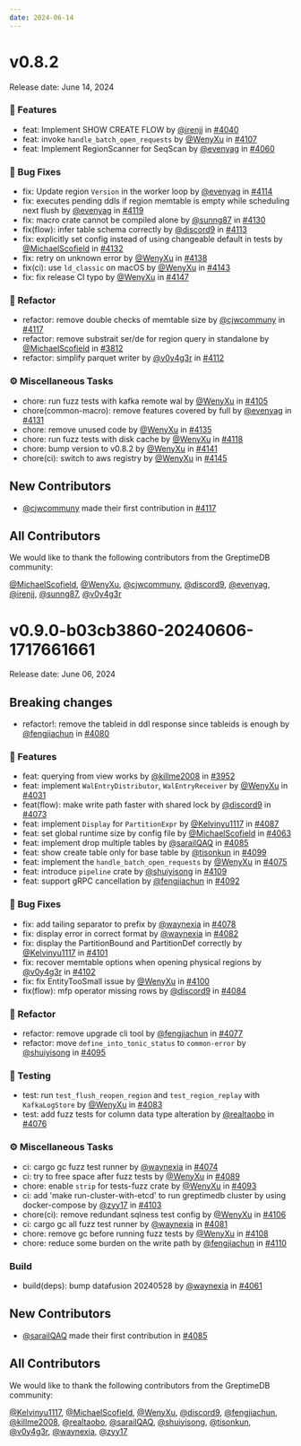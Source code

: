 ```yaml
---
date: 2024-06-14
---
```


# v0.8.2

Release date: June 14, 2024

### 🚀 Features

* feat: Implement SHOW CREATE FLOW by [@irenjj](https://github.com/irenjj) in [#4040](https://github.com/GreptimeTeam/greptimedb/pull/4040)
* feat: invoke `handle_batch_open_requests` by [@WenyXu](https://github.com/WenyXu) in [#4107](https://github.com/GreptimeTeam/greptimedb/pull/4107)
* feat: Implement RegionScanner for SeqScan by [@evenyag](https://github.com/evenyag) in [#4060](https://github.com/GreptimeTeam/greptimedb/pull/4060)

### 🐛 Bug Fixes

* fix: Update region `Version` in the worker loop by [@evenyag](https://github.com/evenyag) in [#4114](https://github.com/GreptimeTeam/greptimedb/pull/4114)
* fix: executes pending ddls if region memtable is empty while scheduling next flush by [@evenyag](https://github.com/evenyag) in [#4119](https://github.com/GreptimeTeam/greptimedb/pull/4119)
* fix: macro crate cannot be compiled alone by [@sunng87](https://github.com/sunng87) in [#4130](https://github.com/GreptimeTeam/greptimedb/pull/4130)
* fix(flow): infer table schema correctly by [@discord9](https://github.com/discord9) in [#4113](https://github.com/GreptimeTeam/greptimedb/pull/4113)
* fix: explicitly set config instead of using changeable default in tests by [@MichaelScofield](https://github.com/MichaelScofield) in [#4132](https://github.com/GreptimeTeam/greptimedb/pull/4132)
* fix: retry on unknown error by [@WenyXu](https://github.com/WenyXu) in [#4138](https://github.com/GreptimeTeam/greptimedb/pull/4138)
* fix(ci): use `ld_classic` on macOS by [@WenyXu](https://github.com/WenyXu) in [#4143](https://github.com/GreptimeTeam/greptimedb/pull/4143)
* fix: fix release CI typo by [@WenyXu](https://github.com/WenyXu) in [#4147](https://github.com/GreptimeTeam/greptimedb/pull/4147)

### 🚜 Refactor

* refactor: remove double checks of memtable size by [@cjwcommuny](https://github.com/cjwcommuny) in [#4117](https://github.com/GreptimeTeam/greptimedb/pull/4117)
* refactor: remove substrait ser/de for region query in standalone by [@MichaelScofield](https://github.com/MichaelScofield) in [#3812](https://github.com/GreptimeTeam/greptimedb/pull/3812)
* refactor: simplify parquet writer by [@v0y4g3r](https://github.com/v0y4g3r) in [#4112](https://github.com/GreptimeTeam/greptimedb/pull/4112)

### ⚙️ Miscellaneous Tasks

* chore: run fuzz tests with kafka remote wal by [@WenyXu](https://github.com/WenyXu) in [#4105](https://github.com/GreptimeTeam/greptimedb/pull/4105)
* chore(common-macro): remove features covered by full by [@evenyag](https://github.com/evenyag) in [#4131](https://github.com/GreptimeTeam/greptimedb/pull/4131)
* chore: remove unused code by [@WenyXu](https://github.com/WenyXu) in [#4135](https://github.com/GreptimeTeam/greptimedb/pull/4135)
* chore: run fuzz tests with disk cache by [@WenyXu](https://github.com/WenyXu) in [#4118](https://github.com/GreptimeTeam/greptimedb/pull/4118)
* chore: bump version to v0.8.2 by [@WenyXu](https://github.com/WenyXu) in [#4141](https://github.com/GreptimeTeam/greptimedb/pull/4141)
* chore(ci): switch to aws registry by [@WenyXu](https://github.com/WenyXu) in [#4145](https://github.com/GreptimeTeam/greptimedb/pull/4145)

## New Contributors

* [@cjwcommuny](https://github.com/cjwcommuny) made their first contribution in [#4117](https://github.com/GreptimeTeam/greptimedb/pull/4117)

## All Contributors

We would like to thank the following contributors from the GreptimeDB community:

[@MichaelScofield](https://github.com/MichaelScofield), [@WenyXu](https://github.com/WenyXu), [@cjwcommuny](https://github.com/cjwcommuny), [@discord9](https://github.com/discord9), [@evenyag](https://github.com/evenyag), [@irenjj](https://github.com/irenjj), [@sunng87](https://github.com/sunng87), [@v0y4g3r](https://github.com/v0y4g3r)

# v0.9.0-b03cb3860-20240606-1717661661

Release date: June 06, 2024

## Breaking changes

* refactor!: remove the tableid in ddl response since tableids is enough by [@fengjiachun](https://github.com/fengjiachun) in [#4080](https://github.com/GreptimeTeam/greptimedb/pull/4080)

### 🚀 Features

* feat: querying from view works by [@killme2008](https://github.com/killme2008) in [#3952](https://github.com/GreptimeTeam/greptimedb/pull/3952)
* feat: implement `WalEntryDistributor`, `WalEntryReceiver` by [@WenyXu](https://github.com/WenyXu) in [#4031](https://github.com/GreptimeTeam/greptimedb/pull/4031)
* feat(flow): make write path faster with shared lock by [@discord9](https://github.com/discord9) in [#4073](https://github.com/GreptimeTeam/greptimedb/pull/4073)
* feat: implement `Display` for `PartitionExpr` by [@Kelvinyu1117](https://github.com/Kelvinyu1117) in [#4087](https://github.com/GreptimeTeam/greptimedb/pull/4087)
* feat: set global runtime size by config file by [@MichaelScofield](https://github.com/MichaelScofield) in [#4063](https://github.com/GreptimeTeam/greptimedb/pull/4063)
* feat: implement drop multiple tables by [@sarailQAQ](https://github.com/sarailQAQ) in [#4085](https://github.com/GreptimeTeam/greptimedb/pull/4085)
* feat: show create table only for base table by [@tisonkun](https://github.com/tisonkun) in [#4099](https://github.com/GreptimeTeam/greptimedb/pull/4099)
* feat: implement the `handle_batch_open_requests` by [@WenyXu](https://github.com/WenyXu) in [#4075](https://github.com/GreptimeTeam/greptimedb/pull/4075)
* feat: introduce `pipeline` crate by [@shuiyisong](https://github.com/shuiyisong) in [#4109](https://github.com/GreptimeTeam/greptimedb/pull/4109)
* feat: support gRPC cancellation by [@fengjiachun](https://github.com/fengjiachun) in [#4092](https://github.com/GreptimeTeam/greptimedb/pull/4092)

### 🐛 Bug Fixes

* fix: add tailing separator to prefix by [@waynexia](https://github.com/waynexia) in [#4078](https://github.com/GreptimeTeam/greptimedb/pull/4078)
* fix: display error in correct format by [@waynexia](https://github.com/waynexia) in [#4082](https://github.com/GreptimeTeam/greptimedb/pull/4082)
* fix: display the PartitionBound and PartitionDef correctly by [@Kelvinyu1117](https://github.com/Kelvinyu1117) in [#4101](https://github.com/GreptimeTeam/greptimedb/pull/4101)
* fix: recover memtable options when opening physical regions by [@v0y4g3r](https://github.com/v0y4g3r) in [#4102](https://github.com/GreptimeTeam/greptimedb/pull/4102)
* fix: fix EntityTooSmall issue by [@WenyXu](https://github.com/WenyXu) in [#4100](https://github.com/GreptimeTeam/greptimedb/pull/4100)
* fix(flow): mfp operator missing rows by [@discord9](https://github.com/discord9) in [#4084](https://github.com/GreptimeTeam/greptimedb/pull/4084)

### 🚜 Refactor

* refactor: remove upgrade cli tool by [@fengjiachun](https://github.com/fengjiachun) in [#4077](https://github.com/GreptimeTeam/greptimedb/pull/4077)
* refactor: move `define_into_tonic_status` to `common-error` by [@shuiyisong](https://github.com/shuiyisong) in [#4095](https://github.com/GreptimeTeam/greptimedb/pull/4095)

### 🧪 Testing

* test: run `test_flush_reopen_region` and `test_region_replay` with `KafkaLogStore` by [@WenyXu](https://github.com/WenyXu) in [#4083](https://github.com/GreptimeTeam/greptimedb/pull/4083)
* test: add fuzz tests for column data type alteration by [@realtaobo](https://github.com/realtaobo) in [#4076](https://github.com/GreptimeTeam/greptimedb/pull/4076)

### ⚙️ Miscellaneous Tasks

* ci: cargo gc fuzz test runner by [@waynexia](https://github.com/waynexia) in [#4074](https://github.com/GreptimeTeam/greptimedb/pull/4074)
* ci: try to free space after fuzz tests by [@WenyXu](https://github.com/WenyXu) in [#4089](https://github.com/GreptimeTeam/greptimedb/pull/4089)
* chore: enable `strip` for tests-fuzz crate by [@WenyXu](https://github.com/WenyXu) in [#4093](https://github.com/GreptimeTeam/greptimedb/pull/4093)
* ci: add 'make run-cluster-with-etcd' to run greptimedb cluster by using docker-compose by [@zyy17](https://github.com/zyy17) in [#4103](https://github.com/GreptimeTeam/greptimedb/pull/4103)
* chore(ci): remove redundant sqlness test config by [@WenyXu](https://github.com/WenyXu) in [#4106](https://github.com/GreptimeTeam/greptimedb/pull/4106)
* ci: cargo gc all fuzz test runner by [@waynexia](https://github.com/waynexia) in [#4081](https://github.com/GreptimeTeam/greptimedb/pull/4081)
* chore: remove gc before running fuzz tests by [@WenyXu](https://github.com/WenyXu) in [#4108](https://github.com/GreptimeTeam/greptimedb/pull/4108)
* chore: reduce some burden on the write path by [@fengjiachun](https://github.com/fengjiachun) in [#4110](https://github.com/GreptimeTeam/greptimedb/pull/4110)

### Build

* build(deps): bump datafusion 20240528 by [@waynexia](https://github.com/waynexia) in [#4061](https://github.com/GreptimeTeam/greptimedb/pull/4061)

## New Contributors

* [@sarailQAQ](https://github.com/sarailQAQ) made their first contribution in [#4085](https://github.com/GreptimeTeam/greptimedb/pull/4085)

## All Contributors

We would like to thank the following contributors from the GreptimeDB community:

[@Kelvinyu1117](https://github.com/Kelvinyu1117), [@MichaelScofield](https://github.com/MichaelScofield), [@WenyXu](https://github.com/WenyXu), [@discord9](https://github.com/discord9), [@fengjiachun](https://github.com/fengjiachun), [@killme2008](https://github.com/killme2008), [@realtaobo](https://github.com/realtaobo), [@sarailQAQ](https://github.com/sarailQAQ), [@shuiyisong](https://github.com/shuiyisong), [@tisonkun](https://github.com/tisonkun), [@v0y4g3r](https://github.com/v0y4g3r), [@waynexia](https://github.com/waynexia), [@zyy17](https://github.com/zyy17)
